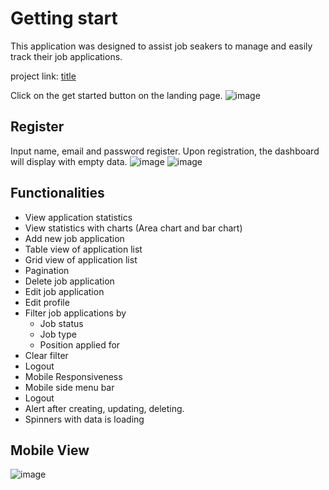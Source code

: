 # Getting start
This application was designed to assist job seakers to manage and easily track their job applications. 

project link: [title](https://hunt-trackr.vercel.app/)

Click on the get started button on the landing page.
![image](https://github.com/S-Abdullahi/hunt-trackr/assets/99405536/82937d25-a00d-48d1-932d-cda668054647)

## Register
Input name, email and password register. Upon registration, the dashboard will display with empty data.
![image](https://github.com/S-Abdullahi/hunt-trackr/assets/99405536/6a88cbf5-9bdd-4efe-b13b-a7385413448a)
![image](https://github.com/S-Abdullahi/hunt-trackr/assets/99405536/10376ec4-6ba4-4806-8ad3-d66dddee3e80)

## Functionalities
- View application statistics
- View statistics with charts (Area chart and bar chart)
- Add new job application
- Table view of application list
- Grid view of application list
- Pagination
- Delete job application
- Edit job application
- Edit profile
- Filter job applications by
     - Job status
     - Job type
     - Position applied for
- Clear filter
- Logout
- Mobile Responsiveness
- Mobile side menu bar
- Logout
- Alert after creating, updating, deleting.
- Spinners with data is loading

## Mobile View
![image](https://github.com/S-Abdullahi/hunt-trackr/assets/99405536/b4390737-c5fe-4bbb-821e-dfa09f7690c6)

  
